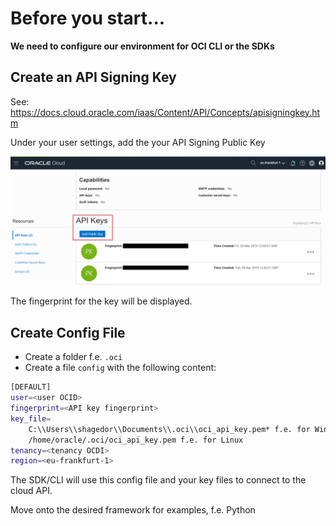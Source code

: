 # Before you start...


**We need to configure our environment for OCI CLI or the SDKs**

## Create an API Signing Key

See: https://docs.cloud.oracle.com/iaas/Content/API/Concepts/apisigningkey.htm

Under your user settings, add the your API Signing Public Key

![](img/ociapikey.png)

The fingerprint for the key will be displayed. 

## Create Config File

* Create a folder f.e. `.oci`
* Create a file `config` with the following content:

```bash
[DEFAULT]
user=<user OCID>
fingerprint=<API key fingerprint>
key_file=
    C:\\Users\\shagedor\\Documents\\.oci\\oci_api_key.pem* f.e. for Windows> 
    /home/oracle/.oci/oci_api_key.pem f.e. for Linux   
tenancy=<tenancy OCDI>  
region=<eu-frankfurt-1>
```

The SDK/CLI will use this config file and your key files to connect to the cloud API.

Move onto the desired framework for examples, f.e. Python
